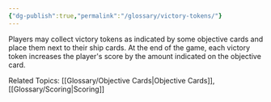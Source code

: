 ```yaml
---
{"dg-publish":true,"permalink":"/glossary/victory-tokens/"}
---
```


Players may collect victory tokens as indicated by some objective cards and place them next to their ship cards. At the end of the game, each victory token increases the player's score by the amount indicated on the objective card.

Related Topics: [[Glossary/Objective Cards\|Objective Cards]], [[Glossary/Scoring\|Scoring]]